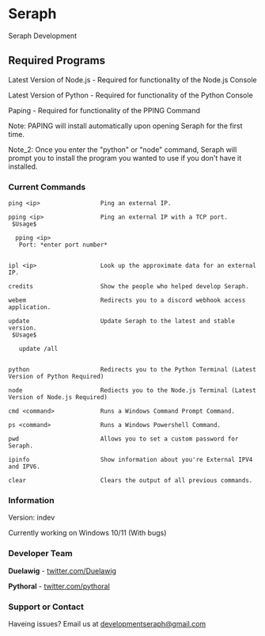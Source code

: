 # Seraph
Seraph Development


## Required Programs

Latest Version of Node.js - Required for functionality of the Node.js Console

Latest Version of Python - Required for functionality of the Python Console

Paping - Required for functionality of the PPING Command


Note: PAPING will install automatically upon opening Seraph for the first time.

Note_2: Once you enter the "python" or "node" command, Seraph will prompt you to install the program you wanted to use if you don't have it installed.

### Current Commands


```
ping <ip>                 Ping an external IP.

pping <ip>                Ping an external IP with a TCP port.
 $Usage$

  pping <ip>
   Port: *enter port number*


ipl <ip>                  Look up the approximate data for an external IP.

credits                   Show the people who helped develop Seraph.

webem                     Redirects you to a discord webhook access application.

update                    Update Seraph to the latest and stable version.
 $Usage$

   update /all


python                    Redirects you to the Python Terminal (Latest Version of Python Required)

node                      Rediects you to the Node.js Terminal (Latest Version of Node.js Required)

cmd <command>             Runs a Windows Command Prompt Command.

ps <command>              Runs a Windows Powershell Command.

pwd                       Allows you to set a custom password for Seraph.

ipinfo                    Show information about you're External IPV4 and IPV6.

clear                     Clears the output of all previous commands.
```

 

### Information

Version: indev

Currently working on Windows 10/11 (With bugs)

### Developer Team

**Duelawig** - [twitter.com/Duelawig](https://twitter.com/Duelawig)

**Pythoral** - [twitter.com/pythoral](https://twitter.com/nazicrusader)

### Support or Contact

Haveing issues? Email us at developmentseraph@gmail.com
